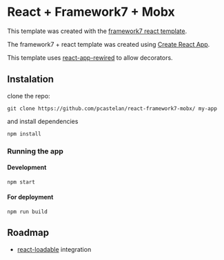 # React + Framework7 + Mobx

This template was created with the [framework7 react template](https://github.com/framework7io/framework7-react-app-template/).

The framework7 + react template was created using [Create React App](https://github.com/facebookincubator/create-react-app).

This template uses [react-app-rewired](https://github.com/timarney/react-app-rewired/tree/master/packages/react-app-rewire-mobx) to allow decorators.

## Instalation

clone the repo:

```
git clone https://github.com/pcastelan/react-framework7-mobx/ my-app
```

and install dependencies
```
npm install
```

### Running the app

#### Development
```
npm start
```

#### For deployment

```
npm run build
```

## Roadmap
+ [react-loadable](https://github.com/jamiebuilds/react-loadable) integration
